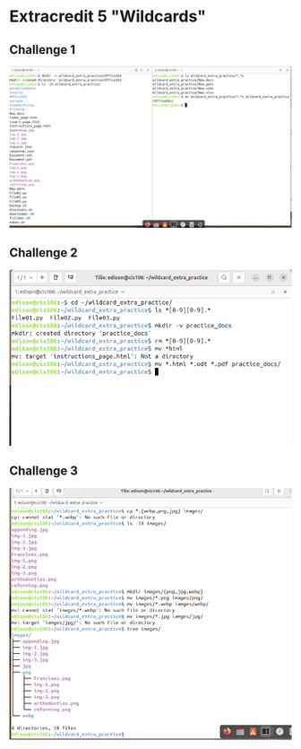 # Extracredit 5 "Wildcards"
## Challenge 1
![q1](q1.png)

## Challenge 2
![q2](q2.png)

## Challenge 3
![q3](q3.png)

